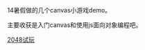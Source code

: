 14暑假做的几个canvas小游戏demo。

主要收获是入门canvas和使用js面向对象编程吧。

[2048试玩](http://htmlpreview.github.io/?https://github.com/liberalist1991/Canvas-Games/blob/master/my2048/index.html)
